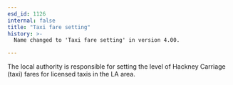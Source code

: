 ```yaml
---
esd_id: 1126
internal: false
title: "Taxi fare setting"
history: >-
  Name changed to 'Taxi fare setting' in version 4.00.

---
```


The local authority is responsible for setting the level of Hackney Carriage (taxi) fares for licensed taxis in the LA area.

